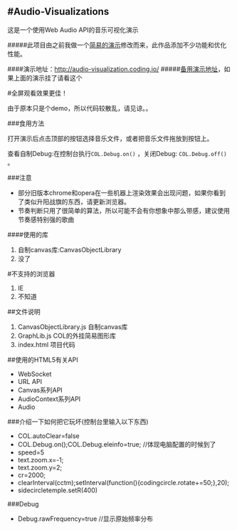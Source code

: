 #Audio-Visualizations
--------
这是一个使用Web Audio API的音乐可视化演示

#####此项目由之前我做一个<a href="https://go.luojia.me/1x" target="_blank">简易的演示</a>修改而来，此作品添加不少功能和优化性能。

####演示地址：<a href="http://audio-visualization.coding.io/" target="_blank">http://audio-visualization.coding.io/</a>
#####[备用演示地址](http://dn-luojia.qbox.me/Audio-Visualizations/)，如果上面的演示挂了请看这个

#全屏观看效果更佳！

由于原本只是个demo，所以代码较散乱，请见谅。。

###食用方法

打开演示后点击顶部的按钮选择音乐文件，或者把音乐文件拖放到按钮上。


查看自制Debug:在控制台执行`COL.Debug.on()` ，关闭Debug: `COL.Debug.off()` 。

###注意

* 部分旧版本chrome和opera在一些机器上渲染效果会出现问题，如果你看到了类似升阳战旗的东西，请更新浏览器。
* 节奏判断只用了很简单的算法，所以可能不会有你想象中那么带感，建议使用节奏感特别强的歌曲

####使用的库

1. 自制canvas库:CanvasObjectLibrary
2. 没了

#不支持的浏览器

1. IE
2. 不知道


##文件说明
1. CanvasObjectLibrary.js 自制canvas库
2. GraphLib.js COL的外挂简易图形库
3. index.html 项目代码

##使用的HTML5有关API
* WebSocket
* URL API
* Canvas系列API
* AudioContext系列API
* Audio


###介绍一下如何把它玩坏(控制台里输入以下东西)
* COL.autoClear=false
* COL.Debug.on();COL.Debug.eleinfo=true; //体现电脑配置的时候到了
* speed=5
* text.zoom.x=-1;
* text.zoom.y=2;
* cr=2000;
* clearInterval(cctm);setInterval(function(){codingcircle.rotate+=50;},20);
* sidecircletemple.setR(400)

###Debug
* Debug.rawFrequency=true	//显示原始频率分布